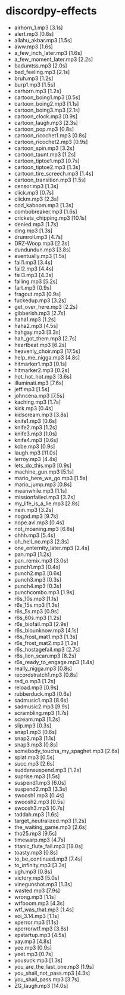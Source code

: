 # discordpy-effects
 - airhorn_1.mp3 [3.1s]
 - alert.mp3 [0.8s]
 - allahu_akbar.mp3 [1.5s]
 - aww.mp3 [1.6s]
 - a_few_inch_later.mp3 [1.6s]
 - a_few_moment_later.mp3 [2.2s]
 - badumtss.mp3 [2.0s]
 - bad_feeling.mp3 [2.1s]
 - bruh.mp3 [1.2s]
 - burp1.mp3 [1.5s]
 - carhorn.mp3 [1.2s]
 - cartoon_boing1.mp3 [0.5s]
 - cartoon_boing2.mp3 [1.1s]
 - cartoon_boing3.mp3 [2.1s]
 - cartoon_clock.mp3 [0.9s]
 - cartoon_laugh.mp3 [2.3s]
 - cartoon_pop.mp3 [0.8s]
 - cartoon_ricochet1.mp3 [0.8s]
 - cartoon_ricochet2.mp3 [0.9s]
 - cartoon_spin.mp3 [3.2s]
 - cartoon_taunt.mp3 [1.2s]
 - cartoon_tiptoe1.mp3 [0.7s]
 - cartoon_tiptoe2.mp3 [1.3s]
 - cartoon_tire_screech.mp3 [1.4s]
 - cartoon_transition.mp3 [1.5s]
 - censor.mp3 [1.3s]
 - click.mp3 [0.7s]
 - clickm.mp3 [2.3s]
 - cod_kaboom.mp3 [1.3s]
 - combobreaker.mp3 [1.6s]
 - crickets_chipping.mp3 [10.1s]
 - denied.mp3 [1.7s]
 - ding.mp3 [1.3s]
 - drumroll.mp3 [4.7s]
 - DRZ-Woop.mp3 [2.3s]
 - dundundun.mp3 [3.8s]
 - eventually.mp3 [1.5s]
 - fail1.mp3 [3.4s]
 - fail2.mp3 [4.4s]
 - fail3.mp3 [4.3s]
 - falling.mp3 [5.2s]
 - fart.mp3 [0.9s]
 - fragout.mp3 [0.9s]
 - fuckedup.mp3 [3.2s]
 - get_over_here.mp3 [2.2s]
 - gibberish.mp3 [2.7s]
 - haha1.mp3 [1.2s]
 - haha2.mp3 [4.5s]
 - hahgay.mp3 [3.3s]
 - hah_got_them.mp3 [2.7s]
 - heartbeat.mp3 [6.2s]
 - heavenly_choir.mp3 [17.5s]
 - help_me_nigga.mp3 [4.8s]
 - hitmarker1.mp3 [0.1s]
 - hitmarker2.mp3 [0.2s]
 - hot_hot_hot.mp3 [3.6s]
 - illuminati.mp3 [7.6s]
 - jeff.mp3 [1.5s]
 - johncena.mp3 [7.5s]
 - kaching.mp3 [1.7s]
 - kick.mp3 [0.4s]
 - kidscream.mp3 [3.8s]
 - knife1.mp3 [0.6s]
 - knife2.mp3 [1.2s]
 - knife3.mp3 [1.0s]
 - knife4.mp3 [0.6s]
 - kobe.mp3 [0.9s]
 - laugh.mp3 [11.0s]
 - lerroy.mp3 [4.4s]
 - lets_do_this.mp3 [0.9s]
 - machine_gun.mp3 [5.1s]
 - mario_here_we_go.mp3 [1.5s]
 - mario_jump.mp3 [0.8s]
 - meanwhile.mp3 [1.1s]
 - missionfailed.mp3 [3.2s]
 - my_life_is_a_lie.mp3 [2.8s]
 - nein.mp3 [3.2s]
 - nogod.mp3 [9.7s]
 - nope.avi.mp3 [0.4s]
 - not_moaning.mp3 [6.8s]
 - ohhh.mp3 [5.4s]
 - oh_hell_no.mp3 [2.3s]
 - one_enternity_later.mp3 [2.4s]
 - pan.mp3 [1.2s]
 - pan_remix.mp3 [3.0s]
 - punch1.mp3 [0.4s]
 - punch2.mp3 [0.6s]
 - punch3.mp3 [0.3s]
 - punch4.mp3 [0.3s]
 - punchcombo.mp3 [1.9s]
 - r6s_10s.mp3 [1.1s]
 - r6s_15s.mp3 [1.3s]
 - r6s_5s.mp3 [0.9s]
 - r6s_60s.mp3 [1.2s]
 - r6s_biofail.mp3 [2.9s]
 - r6s_biounknow.mp3 [4.1s]
 - r6s_frost_mat1.mp3 [1.3s]
 - r6s_frost_mat2.mp3 [1.2s]
 - r6s_hostagefail.mp3 [2.7s]
 - r6s_lion_scan.mp3 [8.2s]
 - r6s_ready_to_engage.mp3 [1.4s]
 - really_nigga.mp3 [0.8s]
 - recordstratch1.mp3 [0.8s]
 - red_o.mp3 [1.2s]
 - reload.mp3 [0.9s]
 - rubberduck.mp3 [0.6s]
 - sadmusic1.mp3 [8.6s]
 - sadmusic2.mp3 [9.9s]
 - scrambling.mp3 [1.7s]
 - scream.mp3 [1.2s]
 - slip.mp3 [0.3s]
 - snap1.mp3 [0.6s]
 - snap2.mp3 [1.1s]
 - snap3.mp3 [0.8s]
 - somebody_toucha_my_spaghet.mp3 [2.6s]
 - splat.mp3 [0.5s]
 - succ.mp3 [2.6s]
 - suddensuspend.mp3 [1.2s]
 - suprise.mp3 [1.5s]
 - suspend1.mp3 [6.0s]
 - suspend2.mp3 [3.3s]
 - swoosh1.mp3 [0.4s]
 - swoosh2.mp3 [0.5s]
 - swoosh3.mp3 [0.7s]
 - taddah.mp3 [1.6s]
 - target_neutralized.mp3 [1.2s]
 - the_waiting_game.mp3 [2.6s]
 - tho25.mp3 [9.5s]
 - timewarp.mp3 [4.7s]
 - titanic_flute_fail.mp3 [18.0s]
 - toasty.mp3 [0.8s]
 - to_be_continued.mp3 [7.4s]
 - to_infinity.mp3 [3.3s]
 - ugh.mp3 [0.8s]
 - victory.mp3 [5.0s]
 - vinegunshot.mp3 [1.3s]
 - wasted.mp3 [7.9s]
 - wrong.mp3 [1.1s]
 - wtfboom.mp3 [4.3s]
 - wtf_was_that.mp3 [1.4s]
 - xoi_3.14.mp3 [1.1s]
 - xperror.mp3 [1.1s]
 - xperrorwtf.mp3 [3.6s]
 - xpstartup.mp3 [4.5s]
 - yay.mp3 [4.8s]
 - yee.mp3 [0.9s]
 - yeet.mp3 [0.7s]
 - yousuck.mp3 [1.3s]
 - you_are_the_last_one.mp3 [1.9s]
 - you_shall_not_pass.mp3 [4.3s]
 - you_shall_pass.mp3 [3.7s]
 - ZG_laugh.mp3 [14.0s]

